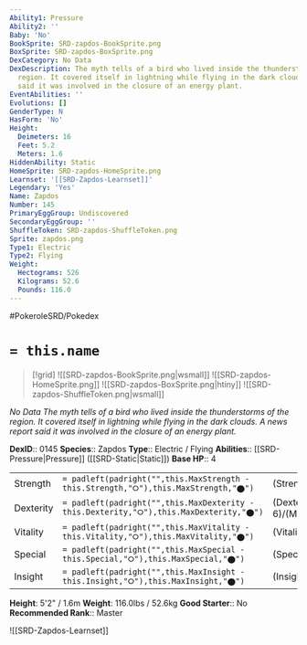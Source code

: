 ```yaml
---
Ability1: Pressure
Ability2: ''
Baby: 'No'
BookSprite: SRD-zapdos-BookSprite.png
BoxSprite: SRD-zapdos-BoxSprite.png
DexCategory: No Data
DexDescription: The myth tells of a bird who lived inside the thunderstorms of the
  region. It covered itself in lightning while flying in the dark clouds. A news report
  said it was involved in the closure of an energy plant.
EventAbilities: ''
Evolutions: []
GenderType: N
HasForm: 'No'
Height:
  Deimeters: 16
  Feet: 5.2
  Meters: 1.6
HiddenAbility: Static
HomeSprite: SRD-zapdos-HomeSprite.png
Learnset: '[[SRD-Zapdos-Learnset]]'
Legendary: 'Yes'
Name: Zapdos
Number: 145
PrimaryEggGroup: Undiscovered
SecondaryEggGroup: ''
ShuffleToken: SRD-zapdos-ShuffleToken.png
Sprite: zapdos.png
Type1: Electric
Type2: Flying
Weight:
  Hectograms: 526
  Kilograms: 52.6
  Pounds: 116.0
---
```


#PokeroleSRD/Pokedex

# `= this.name`

> [!grid]
> ![[SRD-zapdos-BookSprite.png|wsmall]]
> ![[SRD-zapdos-HomeSprite.png]]
> ![[SRD-zapdos-BoxSprite.png|htiny]]
> ![[SRD-zapdos-ShuffleToken.png|wsmall]]


*No Data*
*The myth tells of a bird who lived inside the thunderstorms of the region. It covered itself in lightning while flying in the dark clouds. A news report said it was involved in the closure of an energy plant.*

**DexID**:: 0145
**Species**:: Zapdos
**Type**:: Electric / Flying
**Abilities**:: [[SRD-Pressure|Pressure]] ([[SRD-Static|Static]])
**Base HP**:: 4

|           |                                                                                        |                                          |
| --------- | -------------------------------------------------------------------------------------- | ---------------------------------------- |
| Strength  | `= padleft(padright("",this.MaxStrength - this.Strength,"⭘"),this.MaxStrength,"⬤")`    | (Strength::5)/(MaxStrength::5)   |
| Dexterity | `= padleft(padright("",this.MaxDexterity - this.Dexterity,"⭘"),this.MaxDexterity,"⬤")` | (Dexterity:: 6)/(MaxDexterity::6) |
| Vitality  | `= padleft(padright("",this.MaxVitality - this.Vitality,"⭘"),this.MaxVitality,"⬤")`    | (Vitality::5)/(MaxVitality::5)   |
| Special   | `= padleft(padright("",this.MaxSpecial - this.Special,"⭘"),this.MaxSpecial,"⬤")`       | (Special::7)/(MaxSpecial::7)     |
| Insight   | `= padleft(padright("",this.MaxInsight - this.Insight,"⭘"),this.MaxInsight,"⬤")`       | (Insight::5)/(MaxInsight::5)     |

**Height**: 5'2" / 1.6m
**Weight**: 116.0lbs / 52.6kg
**Good Starter**:: No
**Recommended Rank**:: Master

![[SRD-Zapdos-Learnset]]